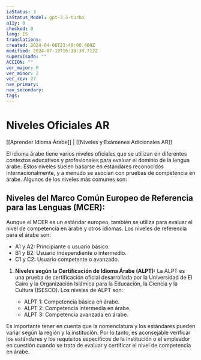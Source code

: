 ```yaml
---
iaStatus: 3
iaStatus_Model: gpt-3.5-turbo
a11y: 0
checked: 0
lang: ES
translations: 
created: 2024-04-06T23:49:00.409Z
modified: 2024-07-19T16:30:38.712Z
supervisado: ""
ACCION: ""
ver_major: 0
ver_minor: 2
ver_rev: 27
nav_primary: 
nav_secondary: 
tags:
---
```

# Niveles Oficiales AR

[[Aprender Idioma Árabe]] | [[Niveles y Exámenes Adicionales AR]]

El idioma árabe tiene varios niveles oficiales que se utilizan en diferentes contextos educativos y profesionales para evaluar el dominio de la lengua árabe. Estos niveles suelen basarse en estándares reconocidos internacionalmente, y a menudo se asocian con pruebas de competencia en árabe. Algunos de los niveles más comunes son:

## **Niveles del Marco Común Europeo de Referencia para las Lenguas (MCER):** 

Aunque el MCER es un estándar europeo, también se utiliza para evaluar el nivel de competencia en árabe y otros idiomas. Los niveles de referencia para el árabe son:

- A1 y A2: Principiante o usuario básico.
- B1 y B2: Usuario independiente o intermedio.
- C1 y C2: Usuario competente o avanzado.

1. **Niveles según la Certificación de Idioma Árabe (ALPT):** La ALPT es una prueba de certificación oficial desarrollada por la Universidad de El Cairo y la Organización Islámica para la Educación, la Ciencia y la Cultura (ISESCO). Los niveles de ALPT son:
    
    - ALPT 1: Competencia básica en árabe.
    - ALPT 2: Competencia intermedia en árabe.
    - ALPT 3: Competencia avanzada en árabe.
    

Es importante tener en cuenta que la nomenclatura y los estándares pueden variar según la región y la institución. Por lo tanto, es aconsejable verificar los estándares y los requisitos específicos de la institución o el empleador en cuestión cuando se trata de evaluar y certificar el nivel de competencia en árabe.
